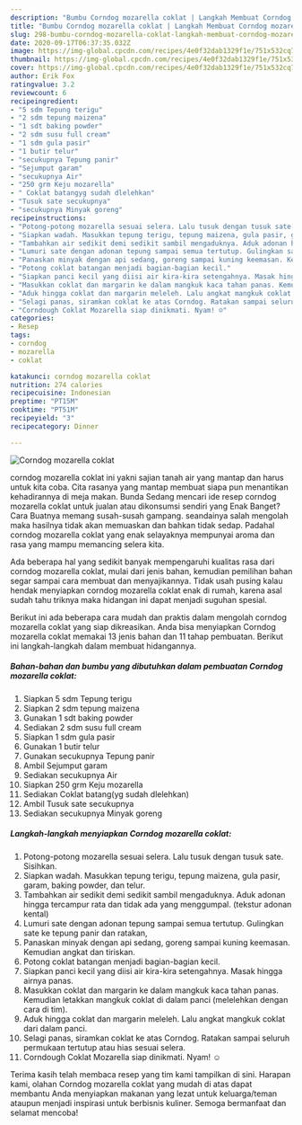 ```yaml
---
description: "Bumbu Corndog mozarella coklat | Langkah Membuat Corndog mozarella coklat Yang Enak dan Simpel"
title: "Bumbu Corndog mozarella coklat | Langkah Membuat Corndog mozarella coklat Yang Enak dan Simpel"
slug: 298-bumbu-corndog-mozarella-coklat-langkah-membuat-corndog-mozarella-coklat-yang-enak-dan-simpel
date: 2020-09-17T06:37:35.032Z
image: https://img-global.cpcdn.com/recipes/4e0f32dab1329f1e/751x532cq70/corndog-mozarella-coklat-foto-resep-utama.jpg
thumbnail: https://img-global.cpcdn.com/recipes/4e0f32dab1329f1e/751x532cq70/corndog-mozarella-coklat-foto-resep-utama.jpg
cover: https://img-global.cpcdn.com/recipes/4e0f32dab1329f1e/751x532cq70/corndog-mozarella-coklat-foto-resep-utama.jpg
author: Erik Fox
ratingvalue: 3.2
reviewcount: 6
recipeingredient:
- "5 sdm Tepung terigu"
- "2 sdm tepung maizena"
- "1 sdt baking powder"
- "2 sdm susu full cream"
- "1 sdm gula pasir"
- "1 butir telur"
- "secukupnya Tepung panir"
- "Sejumput garam"
- "secukupnya Air"
- "250 grm Keju mozarella"
- " Coklat batangyg sudah dlelehkan"
- "Tusuk sate secukupnya"
- "secukupnya Minyak goreng"
recipeinstructions:
- "Potong-potong mozarella sesuai selera. Lalu tusuk dengan tusuk sate. Sisihkan."
- "Siapkan wadah. Masukkan tepung terigu, tepung maizena, gula pasir, garam, baking powder, dan telur."
- "Tambahkan air sedikit demi sedikit sambil mengaduknya. Aduk adonan hingga tercampur rata dan tidak ada yang menggumpal. (tekstur adonan kental)"
- "Lumuri sate dengan adonan tepung sampai semua tertutup. Gulingkan sate ke tepung panir dan ratakan,"
- "Panaskan minyak dengan api sedang, goreng sampai kuning keemasan. Kemudian angkat dan tiriskan."
- "Potong coklat batangan menjadi bagian-bagian kecil."
- "Siapkan panci kecil yang diisi air kira-kira setengahnya. Masak hingga airnya panas."
- "Masukkan coklat dan margarin ke dalam mangkuk kaca tahan panas. Kemudian letakkan mangkuk coklat di dalam panci (melelehkan dengan cara di tim)."
- "Aduk hingga coklat dan margarin meleleh. Lalu angkat mangkuk coklat dari dalam panci."
- "Selagi panas, siramkan coklat ke atas Corndog. Ratakan sampai seluruh permukaan tertutup atau hias sesuai selera."
- "Corndough Coklat Mozarella siap dinikmati. Nyam! ☺"
categories:
- Resep
tags:
- corndog
- mozarella
- coklat

katakunci: corndog mozarella coklat 
nutrition: 274 calories
recipecuisine: Indonesian
preptime: "PT15M"
cooktime: "PT51M"
recipeyield: "3"
recipecategory: Dinner

---
```



![Corndog mozarella coklat](https://img-global.cpcdn.com/recipes/4e0f32dab1329f1e/751x532cq70/corndog-mozarella-coklat-foto-resep-utama.jpg)


corndog mozarella coklat ini yakni sajian tanah air yang mantap dan harus untuk kita coba. Cita rasanya yang mantap membuat siapa pun menantikan kehadirannya di meja makan.
Bunda Sedang mencari ide resep corndog mozarella coklat untuk jualan atau dikonsumsi sendiri yang Enak Banget? Cara Buatnya memang susah-susah gampang. seandainya salah mengolah maka hasilnya tidak akan memuaskan dan bahkan tidak sedap. Padahal corndog mozarella coklat yang enak selayaknya mempunyai aroma dan rasa yang mampu memancing selera kita.



Ada beberapa hal yang sedikit banyak mempengaruhi kualitas rasa dari corndog mozarella coklat, mulai dari jenis bahan, kemudian pemilihan bahan segar sampai cara membuat dan menyajikannya. Tidak usah pusing kalau hendak menyiapkan corndog mozarella coklat enak di rumah, karena asal sudah tahu triknya maka hidangan ini dapat menjadi suguhan spesial.


Berikut ini ada beberapa cara mudah dan praktis dalam mengolah corndog mozarella coklat yang siap dikreasikan. Anda bisa menyiapkan Corndog mozarella coklat memakai 13 jenis bahan dan 11 tahap pembuatan. Berikut ini langkah-langkah dalam membuat hidangannya.

<!--inarticleads1-->

##### Bahan-bahan dan bumbu yang dibutuhkan dalam pembuatan Corndog mozarella coklat:

1. Siapkan 5 sdm Tepung terigu
1. Siapkan 2 sdm tepung maizena
1. Gunakan 1 sdt baking powder
1. Sediakan 2 sdm susu full cream
1. Siapkan 1 sdm gula pasir
1. Gunakan 1 butir telur
1. Gunakan secukupnya Tepung panir
1. Ambil Sejumput garam
1. Sediakan secukupnya Air
1. Siapkan 250 grm Keju mozarella
1. Sediakan  Coklat batang(yg sudah dlelehkan)
1. Ambil Tusuk sate secukupnya
1. Sediakan secukupnya Minyak goreng




<!--inarticleads2-->

##### Langkah-langkah menyiapkan Corndog mozarella coklat:

1. Potong-potong mozarella sesuai selera. Lalu tusuk dengan tusuk sate. Sisihkan.
1. Siapkan wadah. Masukkan tepung terigu, tepung maizena, gula pasir, garam, baking powder, dan telur.
1. Tambahkan air sedikit demi sedikit sambil mengaduknya. Aduk adonan hingga tercampur rata dan tidak ada yang menggumpal. (tekstur adonan kental)
1. Lumuri sate dengan adonan tepung sampai semua tertutup. Gulingkan sate ke tepung panir dan ratakan,
1. Panaskan minyak dengan api sedang, goreng sampai kuning keemasan. Kemudian angkat dan tiriskan.
1. Potong coklat batangan menjadi bagian-bagian kecil.
1. Siapkan panci kecil yang diisi air kira-kira setengahnya. Masak hingga airnya panas.
1. Masukkan coklat dan margarin ke dalam mangkuk kaca tahan panas. Kemudian letakkan mangkuk coklat di dalam panci (melelehkan dengan cara di tim).
1. Aduk hingga coklat dan margarin meleleh. Lalu angkat mangkuk coklat dari dalam panci.
1. Selagi panas, siramkan coklat ke atas Corndog. Ratakan sampai seluruh permukaan tertutup atau hias sesuai selera.
1. Corndough Coklat Mozarella siap dinikmati. Nyam! ☺




Terima kasih telah membaca resep yang tim kami tampilkan di sini. Harapan kami, olahan Corndog mozarella coklat yang mudah di atas dapat membantu Anda menyiapkan makanan yang lezat untuk keluarga/teman ataupun menjadi inspirasi untuk berbisnis kuliner. Semoga bermanfaat dan selamat mencoba!
